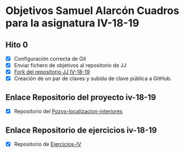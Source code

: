 # Objetivos Samuel Alarcón Cuadros para la asignatura IV-18-19

## Hito 0

- [X] Configuración correcta de Git
- [X] Enviar fichero de objetivos al repositorio de JJ 
- [X] [Fork del repositorio JJ IV-18-19](https://github.com/kaizensamuel/IV-18-19)
- [X] Creación de un par de claves y subida de clave pública a GitHub.

## Enlace Repositorio del proyecto iv-18-19
- [X] Repositorio del [Pozyx-localizacion-interiores](https://github.com/kaizensamuel/Pozyx-localizacion-interiores)
 

## Enlace Repositorio de ejercicios  iv-18-19
- [X] Repositorio de  [Ejercicios-IV](https://github.com/kaizensamuel/Ejercicios-IV)
 

